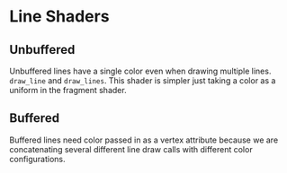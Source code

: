 # Line Shaders

## Unbuffered

Unbuffered lines have a single color even when drawing
multiple lines. `draw_line` and `draw_lines`.
This shader is simpler just taking a color as a uniform
in the fragment shader.

## Buffered

Buffered lines need color passed in as a vertex attribute
because we are concatenating several different line
draw calls with different color configurations.
